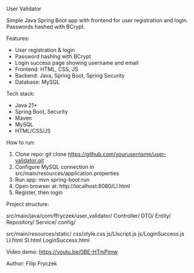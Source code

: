 User Validator

Simple Java Spring Boot app with frontend for user registration and login.
Passwords hashed with BCrypt.

Features:
- User registration & login
- Password hashing with BCrypt
- Login success page showing username and email
- Frontend: HTML, CSS, JS
- Backend: Java, Spring Boot, Spring Security
- Database: MySQL

Tech stack:
- Java 21+
- Spring Boot, Security
- Maven
- MySQL
- HTML/CSS/JS

How to run:
1. Clone repo:
   git clone https://github.com/yourusername/user-validator.git
2. Configure MySQL connection in src/main/resources/application.properties
3. Run app:
   mvn spring-boot:run
4. Open browser at:
   http://localhost:8080/LI.html
5. Register, then login

Project structure:

src/main/java/com/ffryczek/user_validator/
    Controller/
    DTO/
    Entity/
    Repository/
    Service/
    config/

src/main/resources/static/
    css/style.css
    js/LIscript.js
    js/LoginSuccess.js
    LI.html
    SI.html
    LoginSuccess.html

Video demo:
https://youtu.be/0BE-HTmPjmw

Author:
Filip Fryczek
